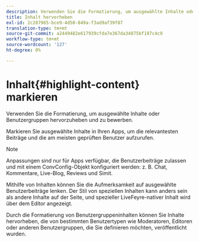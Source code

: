 ```yaml
---
description: Verwenden Sie die Formatierung, um ausgewählte Inhalte oder Benutzergruppen hervorzuheben und zu bewerben.
title: Inhalt hervorheben
exl-id: 2c287965-bce9-4d50-849a-f3ad9af39f87
translation-type: tm+mt
source-git-commit: a2449482e617939cfda7e367da34875bf187c4c9
workflow-type: tm+mt
source-wordcount: '127'
ht-degree: 0%

---
```


# Inhalt{#highlight-content} markieren

Verwenden Sie die Formatierung, um ausgewählte Inhalte oder Benutzergruppen hervorzuheben und zu bewerben.

Markieren Sie ausgewählte Inhalte in Ihren Apps, um die relevantesten Beiträge und die am meisten geprüften Benutzer aufzurufen.

>[!NOTE]
>
>Anpassungen sind nur für Apps verfügbar, die Benutzerbeiträge zulassen und mit einem ConvConfig-Objekt konfiguriert werden: z. B. Chat, Kommentare, Live-Blog, Reviews und Simit.

Mithilfe von Inhalten können Sie die Aufmerksamkeit auf ausgewählte Benutzerbeiträge lenken. Der Stil von speziellen Inhalten kann anders sein als andere Inhalte auf der Seite, und spezieller LiveFeyre-nativer Inhalt wird über dem Editor angezeigt.

Durch die Formatierung von Benutzergruppeninhalten können Sie Inhalte hervorheben, die von bestimmten Benutzertypen wie Moderatoren, Editoren oder anderen Benutzergruppen, die Sie definieren möchten, veröffentlicht wurden.
